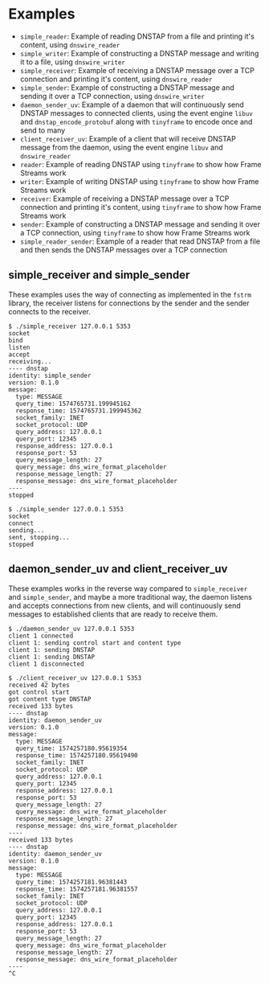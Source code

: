 # Examples

- `simple_reader`: Example of reading DNSTAP from a file and printing it's content, using `dnswire_reader`
- `simple_writer`: Example of constructing a DNSTAP message and writing it to a file, using `dnswire_writer`
- `simple_receiver`: Example of receiving a DNSTAP message over a TCP connection and printing it's content, using `dnswire_reader`
- `simple_sender`: Example of constructing a DNSTAP message and sending it over a TCP connection, using `dnswire_writer`
- `daemon_sender_uv`: Example of a daemon that will continuously send DNSTAP messages to connected clients, using the event engine `libuv` and `dnstap_encode_protobuf` along with `tinyframe` to encode once and send to many
- `client_receiver_uv`: Example of a client that will receive DNSTAP message from the daemon, using the event engine `libuv` and `dnswire_reader`
- `reader`: Example of reading DNSTAP using `tinyframe` to show how Frame Streams work
- `writer`: Example of writing DNSTAP using `tinyframe` to show how Frame Streams work
- `receiver`: Example of receiving a DNSTAP message over a TCP connection and printing it's content, using `tinyframe` to show how Frame Streams work
- `sender`: Example of constructing a DNSTAP message and sending it over a TCP connection, using `tinyframe` to show how Frame Streams work
- `simple_reader_sender`: Example of a reader that read DNSTAP from a file and then sends the DNSTAP messages over a TCP connection

## simple_receiver and simple_sender

These examples uses the way of connecting as implemented in the `fstrm`
library, the receiver listens for connections by the sender and the
sender connects to the receiver.

```
$ ./simple_receiver 127.0.0.1 5353
socket
bind
listen
accept
receiving...
---- dnstap
identity: simple_sender
version: 0.1.0
message:
  type: MESSAGE
  query_time: 1574765731.199945162
  response_time: 1574765731.199945362
  socket_family: INET
  socket_protocol: UDP
  query_address: 127.0.0.1
  query_port: 12345
  response_address: 127.0.0.1
  response_port: 53
  query_message_length: 27
  query_message: dns_wire_format_placeholder
  response_message_length: 27
  response_message: dns_wire_format_placeholder
----
stopped
```

```
$ ./simple_sender 127.0.0.1 5353
socket
connect
sending...
sent, stopping...
stopped
```

## daemon_sender_uv and client_receiver_uv

These examples works in the reverse way compared to `simple_receiver` and
`simple_sender`, and maybe a more traditional way, the daemon listens and
accepts connections from new clients, and will continuously send messages to
established clients that are ready to receive them.

```
$ ./daemon_sender_uv 127.0.0.1 5353
client 1 connected
client 1: sending control start and content type
client 1: sending DNSTAP
client 1: sending DNSTAP
client 1 disconnected
```

```
$ ./client_receiver_uv 127.0.0.1 5353
received 42 bytes
got control start
got content type DNSTAP
received 133 bytes
---- dnstap
identity: daemon_sender_uv
version: 0.1.0
message:
  type: MESSAGE
  query_time: 1574257180.95619354
  response_time: 1574257180.95619490
  socket_family: INET
  socket_protocol: UDP
  query_address: 127.0.0.1
  query_port: 12345
  response_address: 127.0.0.1
  response_port: 53
  query_message_length: 27
  query_message: dns_wire_format_placeholder
  response_message_length: 27
  response_message: dns_wire_format_placeholder
----
received 133 bytes
---- dnstap
identity: daemon_sender_uv
version: 0.1.0
message:
  type: MESSAGE
  query_time: 1574257181.96381443
  response_time: 1574257181.96381557
  socket_family: INET
  socket_protocol: UDP
  query_address: 127.0.0.1
  query_port: 12345
  response_address: 127.0.0.1
  response_port: 53
  query_message_length: 27
  query_message: dns_wire_format_placeholder
  response_message_length: 27
  response_message: dns_wire_format_placeholder
----
^C
```

